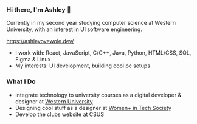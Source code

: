 ### Hi there, I'm Ashley 👋
Currently in my second year studying computer science at Western University, with an interest in UI software engineering.

https://ashleyoyewole.dev/

- I work with: React, JavaScript, C/C++, Java, Python, HTML/CSS, SQL, Figma & Linux
- My interests: UI development, building cool pc setups
### What I Do
- Integrate technology to university courses as a digital developer & designer at [Western University](https://itrc.uwo.ca/)
- Designing cool stuff as a designer at [Women+ in Tech Society](https://www.instagram.com/wits.uwo/)
- Develop the clubs website at [CSUS](https://www.instagram.com/westerncsus/)
